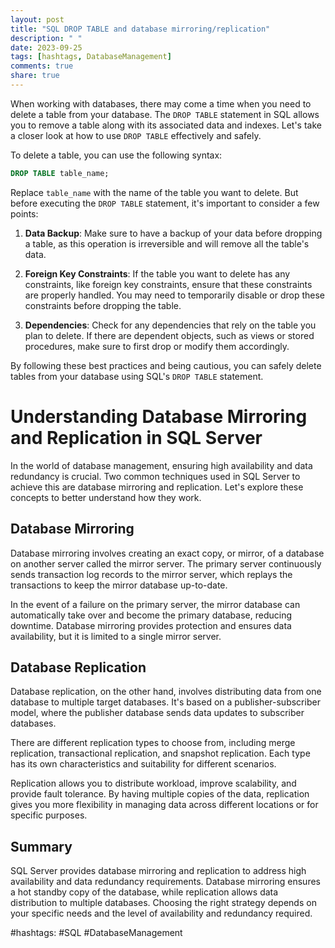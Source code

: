 ```yaml
---
layout: post
title: "SQL DROP TABLE and database mirroring/replication"
description: " "
date: 2023-09-25
tags: [hashtags, DatabaseManagement]
comments: true
share: true
---
```


When working with databases, there may come a time when you need to delete a table from your database. The `DROP TABLE` statement in SQL allows you to remove a table along with its associated data and indexes. Let's take a closer look at how to use `DROP TABLE` effectively and safely.

To delete a table, you can use the following syntax:

```sql
DROP TABLE table_name;
```

Replace `table_name` with the name of the table you want to delete. But before executing the `DROP TABLE` statement, it's important to consider a few points:

1. **Data Backup**: Make sure to have a backup of your data before dropping a table, as this operation is irreversible and will remove all the table's data.
    
2. **Foreign Key Constraints**: If the table you want to delete has any constraints, like foreign key constraints, ensure that these constraints are properly handled. You may need to temporarily disable or drop these constraints before dropping the table.

3. **Dependencies**: Check for any dependencies that rely on the table you plan to delete. If there are dependent objects, such as views or stored procedures, make sure to first drop or modify them accordingly.

By following these best practices and being cautious, you can safely delete tables from your database using SQL's `DROP TABLE` statement.

# Understanding Database Mirroring and Replication in SQL Server

In the world of database management, ensuring high availability and data redundancy is crucial. Two common techniques used in SQL Server to achieve this are database mirroring and replication. Let's explore these concepts to better understand how they work.

## Database Mirroring

Database mirroring involves creating an exact copy, or mirror, of a database on another server called the mirror server. The primary server continuously sends transaction log records to the mirror server, which replays the transactions to keep the mirror database up-to-date.

In the event of a failure on the primary server, the mirror database can automatically take over and become the primary database, reducing downtime. Database mirroring provides protection and ensures data availability, but it is limited to a single mirror server.

## Database Replication

Database replication, on the other hand, involves distributing data from one database to multiple target databases. It's based on a publisher-subscriber model, where the publisher database sends data updates to subscriber databases.

There are different replication types to choose from, including merge replication, transactional replication, and snapshot replication. Each type has its own characteristics and suitability for different scenarios.

Replication allows you to distribute workload, improve scalability, and provide fault tolerance. By having multiple copies of the data, replication gives you more flexibility in managing data across different locations or for specific purposes.

## Summary

SQL Server provides database mirroring and replication to address high availability and data redundancy requirements. Database mirroring ensures a hot standby copy of the database, while replication allows data distribution to multiple databases. Choosing the right strategy depends on your specific needs and the level of availability and redundancy required.

#hashtags: #SQL #DatabaseManagement